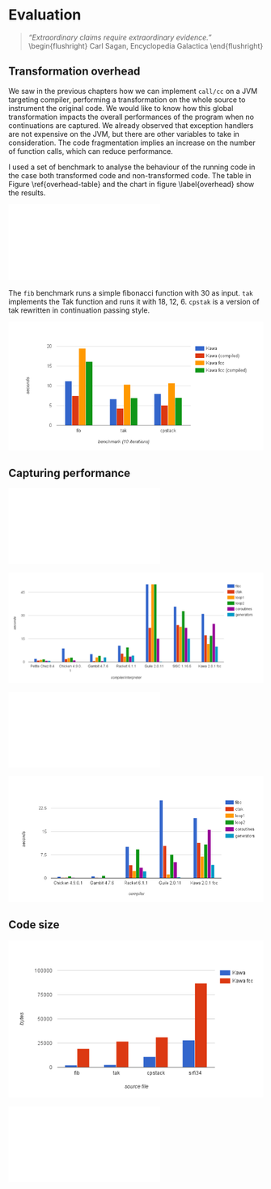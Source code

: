 # Evaluation

> *“Extraordinary claims require extraordinary evidence.”*
\begin{flushright}
Carl Sagan, Encyclopedia Galactica
\end{flushright}

## Transformation overhead
We saw in the previous chapters how we can implement `call/cc` on a JVM targeting compiler, performing a transformation on the whole source to instrument the original code. We would like to know how this global transformation impacts the overall performances of the program when no continuations are captured. We already observed that exception handlers are not expensive on the JVM, but there are other variables to take in consideration. The code fragmentation implies an increase on the number of function calls, which can reduce performance.

I used a set of benchmark to analyse the behaviour of the running code in the case both transformed code and non-transformed code. The table in Figure \ref{overhead-table} and the chart in figure \label{overhead} show the results.

![Transformed vs non-transformed code, 10 iterations, values in seconds \label{overhead-table}](figures/overhead-table.pdf)

The `fib` benchmark runs a simple fibonacci function with 30 as input. `tak` implements the Tak function and runs it with 18, 12, 6. `cpstak` is a version of tak rewritten in continuation passing style.

![Transformed vs non-transformed code, performance comparison \label{overhead}](figures/overhead.png)

## Capturing performance

![Capturing benchmark (code interpreted), 10 iterations, values in secons \label{interp-tab}](figures/interpreted-table.pdf)

![Capturing benchmark (code interpreted), 10 iterations \label{interp}](figures/interpreted.png)

![Capturing benchmark (code pre-compiled), 10 iterations, values in secons \label{compiled-tab}](figures/compiled-table.pdf)

![Capturing benchmark (code pre-compiled), 10 iterations \label{compiled}](figures/compiled.png)

## Code size

![Size of compiled classes in bytes \label{codesize}](figures/codesize.png)

![Code size comparison \label{codesize-tab}](figures/codesize-table.pdf)
